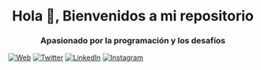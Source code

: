 <h1 align="center">Hola 👋, Bienvenidos a mi repositorio</h1>
<h3 align="center">Apasionado por la programación y los desafíos</h3>

[![Web](https://img.shields.io/badge/Mi_Sitio_Web-14a1f0?style=for-the-badge&logo=wordpress&logoColor=white&labelColor=101010)](https://devexperto.com) 
[![Twitter](https://img.shields.io/badge/Twitter-@maurogtello-1DA1F2?style=for-the-badge&logo=twitter&logoColor=white&labelColor=101010)](https://twitter.com/maurogtello) 
[![LinkedIn](https://img.shields.io/badge/maurotello-0077B5?style=for-the-badge&logo=linkedin&logoColor=white&labelColor=101010)](https://www.linkedin.com/in/maurotello/) 
[![Instagram](https://img.shields.io/badge/Instagram-@maurogtello-E4405F?style=for-the-badge&logo=instagram&logoColor=white&labelColor=101010)](https://www.instagram.com/maurogtello/)



